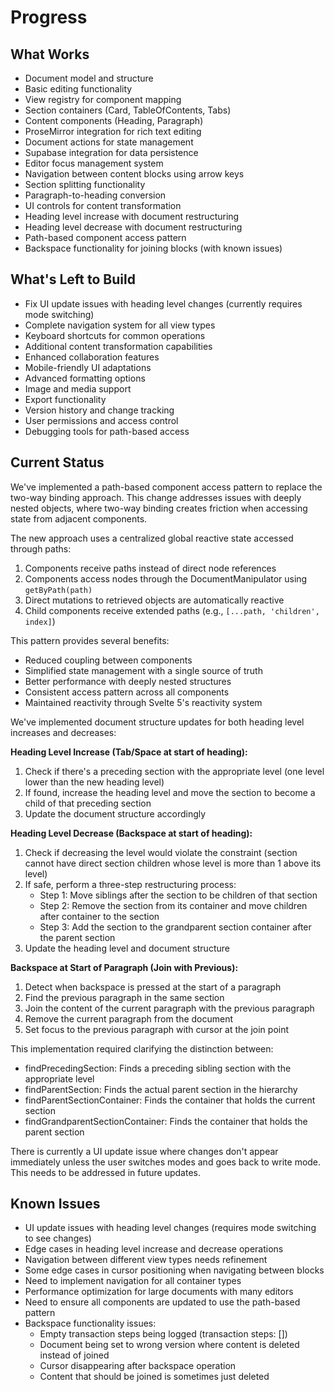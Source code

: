 # Progress

## What Works

- Document model and structure
- Basic editing functionality
- View registry for component mapping
- Section containers (Card, TableOfContents, Tabs)
- Content components (Heading, Paragraph)
- ProseMirror integration for rich text editing
- Document actions for state management
- Supabase integration for data persistence
- Editor focus management system
- Navigation between content blocks using arrow keys
- Section splitting functionality
- Paragraph-to-heading conversion
- UI controls for content transformation
- Heading level increase with document restructuring
- Heading level decrease with document restructuring
- Path-based component access pattern
- Backspace functionality for joining blocks (with known issues)

## What's Left to Build

- Fix UI update issues with heading level changes (currently requires mode switching)
- Complete navigation system for all view types
- Keyboard shortcuts for common operations
- Additional content transformation capabilities
- Enhanced collaboration features
- Mobile-friendly UI adaptations
- Advanced formatting options
- Image and media support
- Export functionality
- Version history and change tracking
- User permissions and access control
- Debugging tools for path-based access

## Current Status

We've implemented a path-based component access pattern to replace the two-way binding approach. This change addresses issues with deeply nested objects, where two-way binding creates friction when accessing state from adjacent components.

The new approach uses a centralized global reactive state accessed through paths:

1. Components receive paths instead of direct node references
2. Components access nodes through the DocumentManipulator using `getByPath(path)`
3. Direct mutations to retrieved objects are automatically reactive
4. Child components receive extended paths (e.g., `[...path, 'children', index]`)

This pattern provides several benefits:

- Reduced coupling between components
- Simplified state management with a single source of truth
- Better performance with deeply nested structures
- Consistent access pattern across all components
- Maintained reactivity through Svelte 5's reactivity system

We've implemented document structure updates for both heading level increases and decreases:

**Heading Level Increase (Tab/Space at start of heading):**

1. Check if there's a preceding section with the appropriate level (one level lower than the new heading level)
2. If found, increase the heading level and move the section to become a child of that preceding section
3. Update the document structure accordingly

**Heading Level Decrease (Backspace at start of heading):**

1. Check if decreasing the level would violate the constraint (section cannot have direct section children whose level is more than 1 above its level)
2. If safe, perform a three-step restructuring process:
   - Step 1: Move siblings after the section to be children of that section
   - Step 2: Remove the section from its container and move children after container to the section
   - Step 3: Add the section to the grandparent section container after the parent section
3. Update the heading level and document structure

**Backspace at Start of Paragraph (Join with Previous):**

1. Detect when backspace is pressed at the start of a paragraph
2. Find the previous paragraph in the same section
3. Join the content of the current paragraph with the previous paragraph
4. Remove the current paragraph from the document
5. Set focus to the previous paragraph with cursor at the join point

This implementation required clarifying the distinction between:

- findPrecedingSection: Finds a preceding sibling section with the appropriate level
- findParentSection: Finds the actual parent section in the hierarchy
- findParentSectionContainer: Finds the container that holds the current section
- findGrandparentSectionContainer: Finds the container that holds the parent section

There is currently a UI update issue where changes don't appear immediately unless the user switches modes and goes back to write mode. This needs to be addressed in future updates.

## Known Issues

- UI update issues with heading level changes (requires mode switching to see changes)
- Edge cases in heading level increase and decrease operations
- Navigation between different view types needs refinement
- Some edge cases in cursor positioning when navigating between blocks
- Need to implement navigation for all container types
- Performance optimization for large documents with many editors
- Need to ensure all components are updated to use the path-based pattern
- Backspace functionality issues:
  - Empty transaction steps being logged (transaction steps: [])
  - Document being set to wrong version where content is deleted instead of joined
  - Cursor disappearing after backspace operation
  - Content that should be joined is sometimes just deleted
